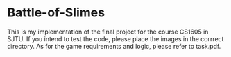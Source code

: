 # Battle-of-Slimes
This is my implementation of the final project for the course CS1605 in SJTU.
If you intend to test the code, please place the images in the corrrect directory.
As for the game requirements and logic, please refer to task.pdf.
